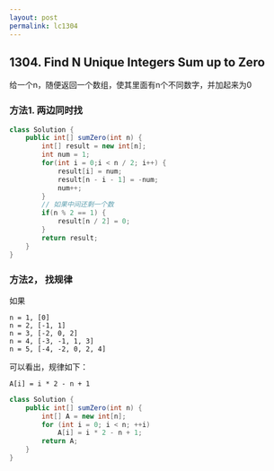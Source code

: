 ```yaml
---
layout: post
permalink: lc1304 
---
```


## 1304. Find N Unique Integers Sum up to Zero

给一个n，随便返回一个数组，使其里面有n个不同数字，并加起来为0

### 方法1. 两边同时找

```java
class Solution {
    public int[] sumZero(int n) {
        int[] result = new int[n];
        int num = 1;
        for(int i = 0;i < n / 2; i++) {
            result[i] = num;
            result[n - i - 1] = -num;
            num++;
        }
        // 如果中间还剩一个数
        if(n % 2 == 1) {
            result[n / 2] = 0;
        }
        return result;
    }
}
```

### 方法2， 找规律

如果

    n = 1, [0]
    n = 2, [-1, 1]
    n = 3, [-2, 0, 2]
    n = 4, [-3, -1, 1, 3]
    n = 5, [-4, -2, 0, 2, 4]
    
可以看出，规律如下：

    A[i] = i * 2 - n + 1
    
```java
class Solution {
    public int[] sumZero(int n) {
        int[] A = new int[n];
        for (int i = 0; i < n; ++i)
            A[i] = i * 2 - n + 1;
        return A;
    }
}
```